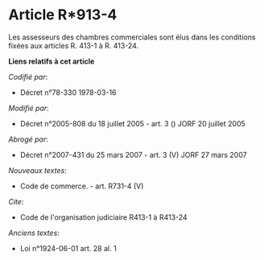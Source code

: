 # Article R*913-4

Les assesseurs des chambres commerciales sont élus dans les conditions fixées aux articles R. 413-1 à R. 413-24.

**Liens relatifs à cet article**

_Codifié par_:

  - Décret n°78-330 1978-03-16

_Modifié par_:

  - Décret n°2005-808 du 18 juillet 2005 - art. 3 () JORF 20 juillet 2005

_Abrogé par_:

  - Décret n°2007-431 du 25 mars 2007 - art. 3 (V) JORF 27 mars 2007

_Nouveaux textes_:

  - Code de commerce. - art. R731-4 (V)

_Cite_:

  - Code de l'organisation judiciaire R413-1 à R413-24

_Anciens textes_:

  - Loi n°1924-06-01 art. 28 al. 1
